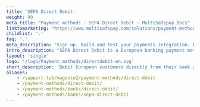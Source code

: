 ```yaml
---
title: 'SEPA Direct Debit'
weight: 90
meta_title: "Payment methods - SEPA Direct Debit - MultiSafepay Docs"
linktomarketing: "https://www.multisafepay.com/solutions/payment-methods/direct-debit"
childlist: '.'
faq: '.'
meta_description: "Sign up. Build and test your payments integration. Explore our products and services. Use our API reference, SDKs, and wrappers. Get support."
intro_description: "SEPA Direct Debit is a European banking payment method where customers authorize automatic one-off or recurring debits directly from their bank account. It is available in 36 countries and supports SOFORT Banking and iDEAL."
layout: 'single'
logo: '/logo/Payment_methods/directdebit-en.svg' 
short_description: 'Debit European customers directly from their bank account.'
aliases:
    - /support-tab/magento2/payment-methods/direct-debit
    - /payment-methods/direct-debit/
    - /payment-methods/banks/direct-debit/
    - /payment-methods/banks/sepa-direct-debit
---
```

